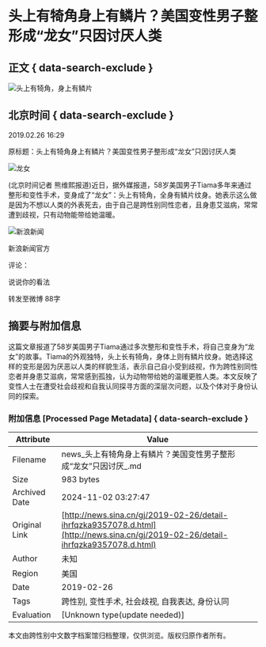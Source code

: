 # 头上有犄角身上有鳞片？美国变性男子整形成“龙女”只因讨厌人类

## 正文 { data-search-exclude }


![头上有犄角，身上有鳞片](https://n.sinaimg.cn/sinacn23/210/w105h105/20180322/3706-fysnevk8404706.jpg)

## 北京时间 { data-search-exclude }

2019.02.26 16:29

原标题：头上有犄角身上有鳞片？美国变性男子整形成“龙女”只因讨厌人类

![龙女](https://k.sinaimg.cn/n/translate/616/w1418h798/20190226/AvGS-htptaqe8043699.png/w700d1q75cms.jpg?by=cms_fixed_width)

(北京时间记者 熊维熙报道)近日，据外媒报道，58岁美国男子Tiama多年来通过整形和变性手术，变身成了“龙女”：头上有犄角，全身有鳞片纹身。她表示这么做是因为不想以人类的外表死去，由于自己是跨性别同性恋者，且身患艾滋病，常常遭到歧视，只有动物能带给她温暖。

![新浪新闻](https://n.sinaimg.cn/default/80905340/20200331/sinalogo.png)

新浪新闻官方

评论：

说说你的看法

转发至微博 88字

## 摘要与附加信息

<!-- tcd_abstract -->
这篇文章报道了58岁美国男子Tiama通过多次整形和变性手术，将自己变身为“龙女”的故事。Tiama的外观独特，头上长有犄角，身体上则有鳞片纹身。她选择这样的变形是因为厌恶以人类的样貌生活，表示自己自小受到歧视，作为跨性别同性恋者并身患艾滋病，常常感到孤独，认为动物带给她的温暖更胜人类。本文反映了变性人士在遭受社会歧视和自我认同探寻方面的深层次问题，以及个体对于身份认同的探索。
<!-- tcd_abstract_end -->

### 附加信息 [Processed Page Metadata] { data-search-exclude }

| Attribute       | Value                                  |
|-----------------|----------------------------------------|
| Filename        | news_头上有犄角身上有鳞片？美国变性男子整形成“龙女”只因讨厌_.md                             |
| Size            | 983 bytes                           |
| Archived Date   | 2024-11-02 03:27:47                             |
| Original Link   | [http://news.sina.cn/gj/2019-02-26/detail-ihrfqzka9357078.d.html](http://news.sina.cn/gj/2019-02-26/detail-ihrfqzka9357078.d.html)                       |
| Author          | 未知                               |
| Region          | 美国                               |
| Date            | 2019-02-26                                 |
| Tags            | 跨性别, 变性手术, 社会歧视, 自我表达, 身份认同                                 |
| Evaluation            | [Unknown type(update needed)]                                 |
<!-- tcd_table_end -->

本文由跨性别中文数字档案馆归档整理，仅供浏览。版权归原作者所有。
